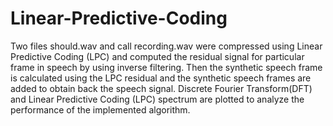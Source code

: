 # Linear-Predictive-Coding
Two files should.wav and call recording.wav were compressed using Linear Predictive Coding (LPC) and computed the residual signal for particular frame in speech by using inverse filtering. Then the synthetic speech frame is calculated using the LPC residual and the synthetic speech frames are added to obtain back the speech signal. Discrete Fourier Transform(DFT) and Linear Predictive Coding (LPC) spectrum are plotted to analyze the performance of the implemented algorithm.
